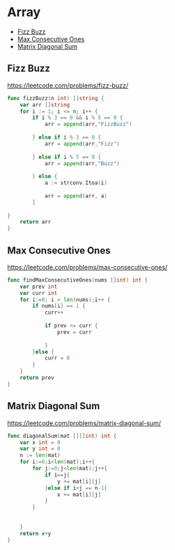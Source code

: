 # Array 

+ [Fizz Buzz](#fizz-buzz)
+ [Max Consecutive Ones](#max-consecutive-ones)
+ [Matrix Diagonal Sum](#matrix-diagonal-sum)

## Fizz Buzz

https://leetcode.com/problems/fizz-buzz/

```go
func fizzBuzz(n int) []string {
    var arr []string
    for i := 1; i <= n; i++ {
        if i % 3 == 0 && i % 5 == 0 {
            arr = append(arr,"FizzBuzz")
            
        } else if i % 3 == 0 {
            arr = append(arr,"Fizz")
            
        } else if i % 5 == 0 {
            arr = append(arr,"Buzz")
         
        } else {
            a := strconv.Itoa(i)
            
            arr = append(arr, a)
        }
    
}
    return arr
}

```

## Max Consecutive Ones

https://leetcode.com/problems/max-consecutive-ones/

```go
func findMaxConsecutiveOnes(nums []int) int {
    var prev int
    var curr int 
    for i:=0; i < len(nums);i++ {
        if nums[i] == 1 {
            curr++
           
            if prev <= curr {
                prev = curr
                
            }
        }else {
            curr = 0
        }
    }
    return prev
}

```

## Matrix Diagonal Sum

https://leetcode.com/problems/matrix-diagonal-sum/

```go
func diagonalSum(mat [][]int) int {
    var x int = 0
    var y int = 0
    n := len(mat)
    for i:=0;i<len(mat);i++{
        for j:=0;j<len(mat);j++{
            if i==j{
                y += mat[i][j]
            }else if i+j == n-1{
                x += mat[i][j]
            }
        }  
            
        
    }
    return x+y
}

```
